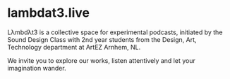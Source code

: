 # lambdat3.live
Lλmbdλt3 is a collective space for experimental podcasts, initiated by the Sound Design Class with 2nd year students from the Design, Art, Technology department at ArtEZ Arnhem, NL.

We invite you to explore our works, listen attentively and let your imagination wander.

